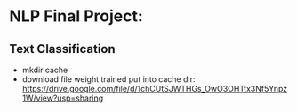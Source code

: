 # NLP Final Project:
## Text Classification

- mkdir cache
- download file weight trained put into cache dir: https://drive.google.com/file/d/1chCUtSJWTHGs_OwO3OHTtx3Nf5Ynpz1W/view?usp=sharing
